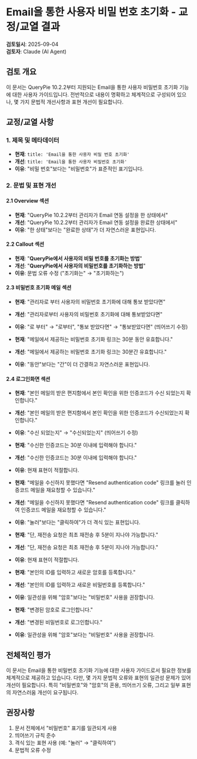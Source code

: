 # Email을 통한 사용자 비밀 번호 초기화 - 교정/교열 결과

**검토일시**: 2025-09-04  
**검토자**: Claude (AI Agent)

## 검토 개요

이 문서는 QueryPie 10.2.2부터 지원되는 Email을 통한 사용자 비밀번호 초기화 기능에 대한 사용자 가이드입니다. 전반적으로 내용이 명확하고 체계적으로 구성되어 있으나, 몇 가지 문법적 개선사항과 표현 개선이 필요합니다.

## 교정/교열 사항

### 1. 제목 및 메타데이터
- **현재**: `title: 'Email을 통한 사용자 비밀 번호 초기화'`
- **개선**: `title: 'Email을 통한 사용자 비밀번호 초기화'`
- **이유**: "비밀 번호"보다는 "비밀번호"가 표준적인 표기입니다.

### 2. 문법 및 표현 개선

#### 2.1 Overview 섹션
- **현재**: "QueryPie 10.2.2부터 관리자가 Email 연동 설정을 한 상태에서"
- **개선**: "QueryPie 10.2.2부터 관리자가 Email 연동 설정을 완료한 상태에서"
- **이유**: "한 상태"보다는 "완료한 상태"가 더 자연스러운 표현입니다.

#### 2.2 Callout 섹션
- **현재**: "**QueryPie에서 사용자의 비밀 번호를 초기화는 방법**"
- **개선**: "**QueryPie에서 사용자의 비밀번호를 초기화하는 방법**"
- **이유**: 문법 오류 수정 ("초기화는" → "초기화하는")

#### 2.3 비밀번호 초기화 메일 섹션
- **현재**: "관리자로 부터 사용자의 비밀번호 초기화에 대해 통보 받았다면"
- **개선**: "관리자로부터 사용자의 비밀번호 초기화에 대해 통보받았다면"
- **이유**: "로 부터" → "로부터", "통보 받았다면" → "통보받았다면" (띄어쓰기 수정)

- **현재**: "메일에서 제공하는 비밀번호 초기화 링크는 30분 동안 유효합니다."
- **개선**: "메일에서 제공하는 비밀번호 초기화 링크는 30분간 유효합니다."
- **이유**: "동안"보다는 "간"이 더 간결하고 자연스러운 표현입니다.

#### 2.4 로그인화면 섹션
- **현재**: "본인 메일의 받은 편지함에서 본인 확인을 위한 인증코드가 수신 되었는지 확인합니다."
- **개선**: "본인 메일의 받은 편지함에서 본인 확인을 위한 인증코드가 수신되었는지 확인합니다."
- **이유**: "수신 되었는지" → "수신되었는지" (띄어쓰기 수정)

- **현재**: "수신한 인증코드는 30분 이내에 입력해야 합니다."
- **개선**: "수신한 인증코드는 30분 이내에 입력해야 합니다."
- **이유**: 현재 표현이 적절합니다.

- **현재**: "메일을 수신하지 못했다면 "Resend authentication code" 링크를 눌러 인증코드 메일을 재요청할 수 있습니다."
- **개선**: "메일을 수신하지 못했다면 "Resend authentication code" 링크를 클릭하여 인증코드 메일을 재요청할 수 있습니다."
- **이유**: "눌러"보다는 "클릭하여"가 더 격식 있는 표현입니다.

- **현재**: "단, 재전송 요청은 최초 재전송 후 5분이 지나야 가능합니다."
- **개선**: "단, 재전송 요청은 최초 재전송 후 5분이 지나야 가능합니다."
- **이유**: 현재 표현이 적절합니다.

- **현재**: "본인의 ID를 입력하고 새로운 암호를 등록합니다."
- **개선**: "본인의 ID를 입력하고 새로운 비밀번호를 등록합니다."
- **이유**: 일관성을 위해 "암호"보다는 "비밀번호" 사용을 권장합니다.

- **현재**: "변경된 암호로 로그인합니다."
- **개선**: "변경된 비밀번호로 로그인합니다."
- **이유**: 일관성을 위해 "암호"보다는 "비밀번호" 사용을 권장합니다.

## 전체적인 평가

이 문서는 Email을 통한 비밀번호 초기화 기능에 대한 사용자 가이드로서 필요한 정보를 체계적으로 제공하고 있습니다. 다만, 몇 가지 문법적 오류와 표현의 일관성 문제가 있어 개선이 필요합니다. 특히 "비밀번호"와 "암호"의 혼용, 띄어쓰기 오류, 그리고 일부 표현의 자연스러움 개선이 요구됩니다.

## 권장사항

1. 문서 전체에서 "비밀번호" 표기를 일관되게 사용
2. 띄어쓰기 규칙 준수
3. 격식 있는 표현 사용 (예: "눌러" → "클릭하여")
4. 문법적 오류 수정
